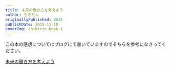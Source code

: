 ```yaml
---
title: 未来の働き方を考えよう
author: ちきりん
originallyPublished: 2015
publishDate: 2015-11-10
coverImg: chikirin-book-1
---
```


この本の感想についてはブログにて書いていますのでそちらを参考になさってください。

[未来の働き方を考えよう](https://blog.nuovotaka.com/blog/readed-book)
